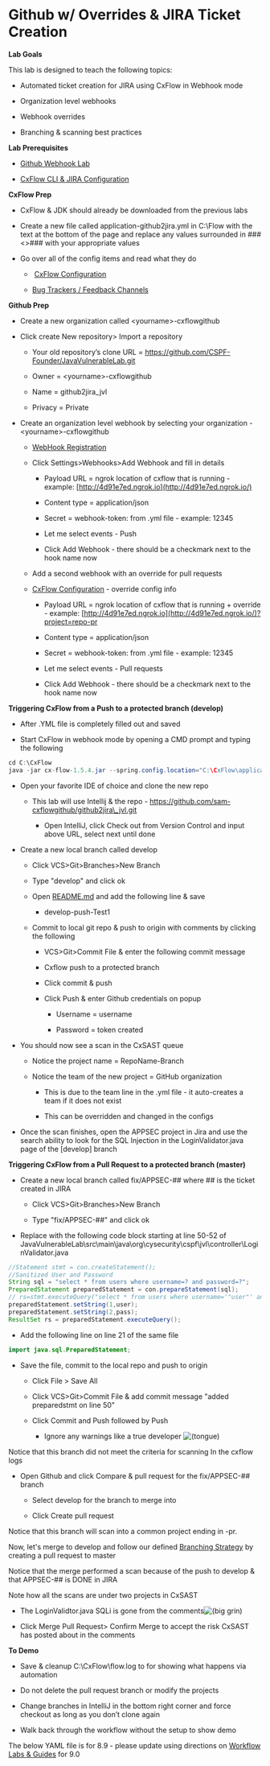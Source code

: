 # Github w/ Overrides & JIRA Ticket Creation

**Lab Goals**

This lab is designed to teach the following topics:

-   Automated ticket creation for JIRA using CxFlow in Webhook mode

-   Organization level webhooks

-   Webhook overrides

-   Branching & scanning best practices

**Lab Prerequisites**

-   [Github Webhook Lab](Github_Webhook_Lab)

-   [CxFlow CLI & JIRA Configuration](CxFlow_CLI_JIRA_Configuration)

**CxFlow Prep**

-   CxFlow & JDK should already be downloaded from the previous labs

-   Create a new file called application-github2jira.yml in C:\\Flow
    with the text at the bottom of the page and replace any values
    surrounded in \#\#\#\<\>\#\#\# with your appropriate values

-   Go over all of the config items and read what they do

    -    [CxFlow Configuration](CxFlow_Configuration)

    -   [Bug Trackers / Feedback
        Channels](Bug_Trackers_Feedback_Channels)

**Github Prep**

-   Create a new organization called \<yourname\>-cxflowgithub

-   Click create New repository\> Import a repository

    -   Your old repository’s clone URL =
        https://github.com/CSPF-Founder/JavaVulnerableLab.git

    -   Owner = \<yourname\>-cxflowgithub

    -   Name = github2jira\_jvl

    -   Privacy = Private

-   Create an organization level webhook by selecting your
    organization - \<yourname\>-cxflowgithub

    -   [WebHook
        Registration](https://checkmarx.atlassian.net/wiki/spaces/PTS/pages/1277722692/WebHook+Registration)

    -   Click Settings\>Webhooks\>Add Webhook and fill in details

        -   Payload URL = ngrok location of cxflow that is running -
            example:
            [http://4d91e7ed.ngrok.io](http://4d91e7ed.ngrok.io/)

        -   Content type = application/json

        -   Secret = webhook-token: from .yml file - example: 12345

        -   Let me select events - Push

        -   Click Add Webhook - there should be a checkmark next to the
            hook name now

    -   Add a second webhook with an override for pull requests

    -   [CxFlow
        Configuration](CxFlow-Configuration_1276641334.html#CxFlowConfiguration-WebHookURLOverrideParameters-Details(relatedtoabove)) -
        override config info

        -   Payload URL = ngrok location of cxflow that is running +
            override - example:
            [http://4d91e7ed.ngrok.io](http://4d91e7ed.ngrok.io/)?project=repo-pr

        -   Content type = application/json

        -   Secret = webhook-token: from .yml file - example: 12345

        -   Let me select events - Pull requests

        -   Click Add Webhook - there should be a checkmark next to the
            hook name now

**Triggering CxFlow from a Push to a protected branch (develop)**

-   After .YML file is completely filled out and saved

-   Start CxFlow in webhook mode by opening a CMD prompt and typing the
    following

``` java
cd C:\CxFlow
java -jar cx-flow-1.5.4.jar --spring.config.location="C:\CxFlow\application-github2jira.yml" --web
```

-   Open your favorite IDE of choice and clone the new repo

    -   This lab will use Intellij & the repo -
        https://github.com/sam-cxflowgithub/github2jira\_jvl.git

        -   Open IntelliJ, click Check out from Version Control and
            input above URL, select next until done

-   Create a new local branch called develop

    -   Click VCS\>Git\>Branches\>New Branch

    -   Type "develop" and click ok

    <!-- -->

    -   Open [README.md](http://readme.md/) and add the following line &
        save

        -   develop-push-Test1

    -   Commit to local git repo & push to origin with comments by
        clicking the following

        -   VCS\>Git\>Commit File & enter the following commit message

        -   Cxflow push to a protected branch

        -   Click commit & push

        -   Click Push & enter Github credentials on popup

            -   Username = username

            -   Password = token created

-   You should now see a scan in the CxSAST queue

    -   Notice the project name = RepoName-Branch

    -   Notice the team of the new project = GitHub organization

        -   This is due to the team line in the .yml file - it
            auto-creates a team if it does not exist

        -   This can be overridden and changed in the configs

-   Once the scan finishes, open the APPSEC project in Jira and use the
    search ability to look for the SQL Injection in the
    LoginValidator.java page of the \[develop\] branch

**Triggering CxFlow from a Pull Request to a protected branch (master)**

-   Create a new local branch called fix/APPSEC-\#\# where \#\# is the
    ticket created in JIRA

    -   Click VCS\>Git\>Branches\>New Branch

    -   Type "fix/APPSEC-\#\#" and click ok

-   Replace with the following code block starting at line 50-52 of
    JavaVulnerableLab\\src\\main\\java\\org\\cysecurity\\cspf\\jvl\\controller\\LoginValidator.java

``` java
//Statement stmt = con.createStatement();
//Sanitized User and Password
String sql = "select * from users where username=? and password=?"; 
PreparedStatement preparedStatement = con.prepareStatement(sql);
// rs=stmt.executeQuery("select * from users where username='"user"' and password='"pass"'"
preparedStatement.setString(1,user);
preparedStatement.setString(2,pass);
ResultSet rs = preparedStatement.executeQuery(); 
```

-   Add the following line on line 21 of the same file

``` java
import java.sql.PreparedStatement;
```

-   Save the file, commit to the local repo and push to origin

    -   Click File \> Save All

    -   Click VCS\>Git\>Commit File & add commit message "added
        preparedstmt on line 50"

    -   Click Commit and Push followed by Push

        -   Ignore any warnings like a true developer
            <img src="images/icons/emoticons/tongue.png" class="emoticon emoticon-cheeky" alt="(tongue)" />

Notice that this branch did not meet the criteria for scanning In the
cxflow logs

-   Open Github and click Compare & pull request for the fix/APPSEC-\#\#
    branch

    -   Select develop for the branch to merge into

    -   Click Create pull request

Notice that this branch will scan into a common project ending in -pr.

Now, let's merge to develop and follow our defined [Branching
Strategy](https://checkmarx.atlassian.net/wiki/spaces/PTS/pages/1576993180/Branching+Strategy)
by creating a pull request to master

Notice that the merge performed a scan because of the push to develop &
that APPSEC-\#\# is DONE in JIRA

Note how all the scans are under two projects in CxSAST

-   The LoginValidtor.java SQLi is gone from the
    comments<img src="images/icons/emoticons/biggrin.png" class="emoticon emoticon-laugh" alt="(big grin)" />

-   Click Merge Pull Request\> Confirm Merge to accept the risk CxSAST
    has posted about in the comments

**To Demo**

-   Save & cleanup C:\\CxFlow\\flow.log to for showing what happens via
    automation

-   Do not delete the pull request branch or modify the projects

-   Change branches in IntelliJ in the bottom right corner and force
    checkout as long as you don’t clone again

-   Walk back through the workflow without the setup to show demo

The below YAML file is for 8.9 - please update using directions on
[Workflow Labs & Guides](Workflow_Labs_Guides) for 9.0
